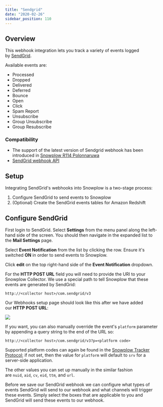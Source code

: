 ```yaml
---
title: "Sendgrid"
date: "2020-02-26"
sidebar_position: 110
---
```


## Overview

This webhook integration lets you track a variety of events logged by [SendGrid](http://sendgrid.com/).

Available events are:

- Processed
- Dropped
- Delivered
- Deferred
- Bounce
- Open
- Click
- Spam Report
- Unsubscribe
- Group Unsubscribe
- Group Resubscribe

### Compatibility

- The support of the latest version of Sendgrid webhook has been introduced in [Snowplow R114 Polonnaruwa](https://github.com/snowplow/snowplow/releases/tag/r114-polonnaruwa)
- [SendGrid webhook API](https://sendgrid.com/docs/API_Reference/Webhooks/index.html)

## Setup

Integrating SendGrid's webhooks into Snowplow is a two-stage process:

1. Configure SendGrid to send events to Snowplow
2. (Optional) Create the SendGrid events tables for Amazon Redshift

## Configure SendGrid

First login to SendGrid. Select **Settings** from the menu panel along the left-hand side of the screen. You should then navigate in the expanded list to the **Mail Settings** page.

Select **Event Notification** from the list by clicking the row. Ensure it's switched **ON** in order to send events to Snowplow.

Click **edit** on the top right-hand side of the **Event Notification** dropdown.

For the **HTTP POST URL** field you will need to provide the URI to your Snowplow Collector. We use a special path to tell Snowplow that these events are generated by SendGrid:

```
http://<collector host>/com.sendgrid/v3
```

Our Webhooks setup page should look like this after we have added our **HTTP POST URL**:

[![](https://docs.snowplowanalytics.com/wp-content/uploads/sites/2/2020/10/sendgrid.png?w=1024)](https://docs.snowplowanalytics.com/wp-content/uploads/sites/2/2020/10/sendgrid.png)

If you want, you can also manually override the event's `platform` parameter by appending a query string to the end of the URL so:

```
http://<collector host>/com.sendgrid/v3?p=<platform code>
```

Supported platform codes can again be found in the [Snowplow Tracker Protocol](/docs/collecting-data/collecting-from-own-applications/snowplow-tracker-protocol/index.md); if not set, then the value for `platform` will default to `srv` for a server-side application.

The other values you can set up manually in the similar fashion are `nuid`, `aid`, `cv`, `eid`, `ttm`, and `url`.

Before we save our SendGrid webhook we can configure what types of events SendGrid will send to our webhook and what channels will trigger these events. Simply select the boxes that are applicable to you and SendGrid will send these events to our webhook.
